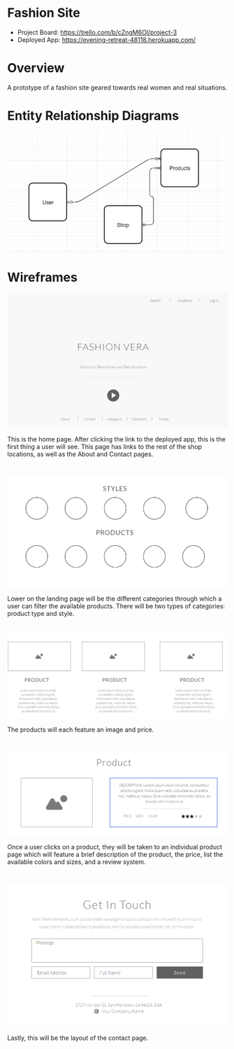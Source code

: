 # Fashion Site

- Project Board: https://trello.com/b/cZngM6Ol/project-3
- Deployed App: https://evening-retreat-48118.herokuapp.com/

# Overview

A prototype of a fashion site geared towards real women and real situations.

# Entity Relationship Diagrams

![Wireframe](https://github.com/erinborders/fashion-site-project/blob/master/images/fashion%20website.png)

# Wireframes

![Wireframe](https://github.com/erinborders/fashion-site-project/blob/master/images/landing%20page.png)

This is the home page. After clicking the link to the deployed app, this is the first thing a user will see. This page has links to the rest of the shop locations, as well as the About and Contact pages.

#

![Wireframe](https://github.com/erinborders/fashion-site-project/blob/master/images/home%20page%20category%20filters.png)

Lower on the landing page will be the different categories through which a user can filter the available products. There will be two types of categories: product type and style.

#

![Wireframe](https://github.com/erinborders/fashion-site-project/blob/master/images/product%20components.png)

The products will each feature an image and price.

#

![Wireframe](https://github.com/erinborders/fashion-site-project/blob/master/images/individual%20product%20page.png)

Once a user clicks on a product, they will be taken to an individual product page which will feature a brief description of the product, the price, list the available colors and sizes, and a review system.

#

![Wireframe](https://github.com/erinborders/fashion-site-project/blob/master/images/contact%20page.png)

Lastly, this will be the layout of the contact page.